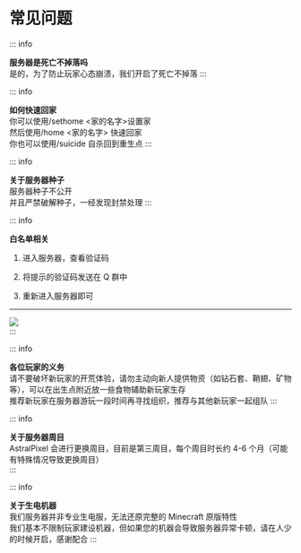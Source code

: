 # 常见问题

::: info <h4 style="margin: 0">服务器是死亡不掉落吗</h4>
是的，为了防止玩家心态崩溃，我们开启了死亡不掉落
:::


::: info <h4 style="margin: 0">如何快速回家</h4>
你可以使用/sethome <家的名字>设置家<br>
然后使用/home <家的名字> 快速回家<br>
你也可以使用/suicide 自杀回到重生点
:::

::: info <h4 style="margin: 0">关于服务器种子</h4>
服务器种子不公开<br>
并且严禁破解种子，一经发现封禁处理
:::


::: info <h4 style="margin: 0">白名单相关</h4>
1. 进入服务器，查看验证码

2. 将提示的验证码发送在 Q 群中

3. 重新进入服务器即可

---

<div style="display: flex; justify-content: space-between;">
    <img src="/whitelist-1.jpg">
</div>
:::

::: info <h4 style="margin: 0">各位玩家的义务</h4>
请不要破坏新玩家的开荒体验，请勿主动向新人提供物资（如钻石套、鞘翅、矿物等），可以在出生点附近放一些食物辅助新玩家生存<br>
推荐新玩家在服务器游玩一段时间再寻找组织，推荐与其他新玩家一起组队
:::

::: info <h4 style="margin: 0">关于服务器周目</h4>
AstralPixel 会进行更换周目，目前是第三周目，每个周目时长约 4-6 个月（可能有特殊情况导致更换周目）<br>
:::

::: info <h4 style="margin: 0">关于生电机器</h4>
我们服务器并非专业生电服，无法还原完整的 Minecraft 原版特性<br>
我们基本不限制玩家建设机器，但如果您的机器会导致服务器异常卡顿，请在人少的时候开启，感谢配合
:::
